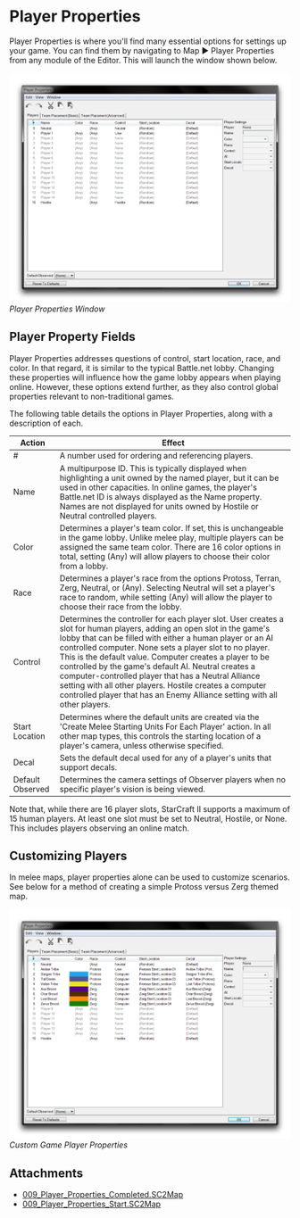 # Player Properties

Player Properties is where you'll find many essential options for settings up your game. You can find them by navigating to Map ▶︎ Player Properties from any module of the Editor. This will launch the window shown below.

[![Player Properties Window](./resources/009_Player_Properties01.png)](./resources/009_Player_Properties01.png)
*Player Properties Window*

## Player Property Fields

Player Properties addresses questions of control, start location, race, and color. In that regard, it is similar to the typical Battle.net lobby. Changing these properties will influence how the game lobby appears when playing online. However, these options extend further, as they also control global properties relevant to non-traditional games.

The following table details the options in Player Properties, along with a description of each.

| Action           | Effect                                                                                                                                                                                                                                                                                                                                                                                                                                                                                                                                                            |
| ---------------- | ----------------------------------------------------------------------------------------------------------------------------------------------------------------------------------------------------------------------------------------------------------------------------------------------------------------------------------------------------------------------------------------------------------------------------------------------------------------------------------------------------------------------------------------------------------------- |
| \#               | A number used for ordering and referencing players.                                                                                                                                                                                                                                                                                                                                                                                                                                                                                                               |
| Name             | A multipurpose ID. This is typically displayed when highlighting a unit owned by the named player, but it can be used in other capacities. In online games, the player's Battle.net ID is always displayed as the Name property. Names are not displayed for units owned by Hostile or Neutral controlled players.                                                                                                                                                                                                                                                |
| Color            | Determines a player's team color. If set, this is unchangeable in the game lobby. Unlike melee play, multiple players can be assigned the same team color. There are 16 color options in total, setting (Any) will allow players to choose their color from a lobby.                                                                                                                                                                                                                                                                                              |
| Race             | Determines a player's race from the options Protoss, Terran, Zerg, Neutral, or (Any). Selecting Neutral will set a player's race to random, while setting (Any) will allow the player to choose their race from the lobby.                                                                                                                                                                                                                                                                                                                                        |
| Control          | Determines the controller for each player slot. User creates a slot for human players, adding an open slot in the game's lobby that can be filled with either a human player or an AI controlled computer. None sets a player slot to no player. This is the default value. Computer creates a player to be controlled by the game's default AI. Neutral creates a computer-controlled player that has a Neutral Alliance setting with all other players. Hostile creates a computer controlled player that has an Enemy Alliance setting with all other players. |
| Start Location   | Determines where the default units are created via the 'Create Melee Starting Units For Each Player' action. In all other map types, this controls the starting location of a player's camera, unless otherwise specified.                                                                                                                                                                                                                                                                                                                                        |
| Decal            | Sets the default decal used for any of a player's units that support decals.                                                                                                                                                                                                                                                                                                                                                                                                                                                                                      |
| Default Observed | Determines the camera settings of Observer players when no specific player's vision is being viewed.                                                                                                                                                                                                                                                                                                                                                                                                                                                              |

Note that, while there are 16 player slots, StarCraft II supports a maximum of 15 human players. At least one slot must be set to Neutral, Hostile, or None. This includes players observing an online match.

## Customizing Players

In melee maps, player properties alone can be used to customize scenarios. See below for a method of creating a simple Protoss versus Zerg themed map.

[![Custom Game Player Properties](./resources/009_Player_Properties02.png)](./resources/009_Player_Properties02.png)
*Custom Game Player Properties*

## Attachments

 * [009_Player_Properties_Completed.SC2Map](./maps/009_Player_Properties_Completed.SC2Map)
 * [009_Player_Properties_Start.SC2Map](./maps/009_Player_Properties_Start.SC2Map)

